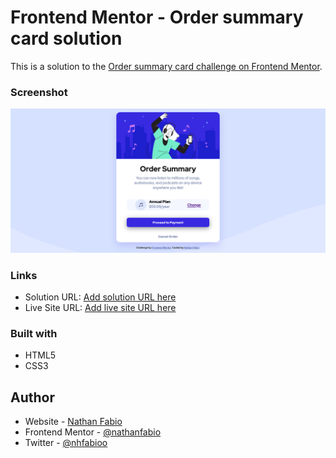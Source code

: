 # Frontend Mentor - Order summary card solution

This is a solution to the [Order summary card challenge on Frontend Mentor](https://www.frontendmentor.io/challenges/order-summary-component-QlPmajDUj).

### Screenshot
<img src="screenshot01.png" alt="screenshot">


### Links

- Solution URL: [Add solution URL here](https://your-solution-url.com)
- Live Site URL: [Add live site URL here](https://your-live-site-url.com)

### Built with
- HTML5
- CSS3

## Author

- Website - [Nathan Fabio](https://www.your-site.com)
- Frontend Mentor - [@nathanfabio](https://www.frontendmentor.io/profile/nathanfabio)
- Twitter - [@nhfabioo](https://www.twitter.com/nhfabioo)